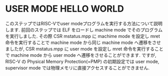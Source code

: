 # USER MODE HELLO WORLD
このステップではRISC-Vでuser modeプログラムを実行する方法について説明します.
前回のステップでは ELF をロードし machine mode でそのプログラムを実行しました.
その際 CSR mstatus.mpp に machime mode を設定し mret 命令を実行することで
machine mode から同じ machine mode へ遷移をさせましたが, CSR mstatus.mpp に user
mode を設定し mret 命令を実行することで machine mode から user mode
へ遷移をさせることができます. ですが, RISC-V の Physical Memory Protection(=PMP)
の初期設定では user mode, supervisor mode
では物理メモリに直接アクセスすることができません.
